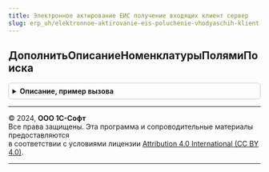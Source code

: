 ```yaml
---
title: Электронное актирование ЕИС получение входящих клиент сервер
slug: erp_uh/elektronnoe-aktirovanie-eis-poluchenie-vhodyaschih-klient-server
---
```



## ДополнитьОписаниеНоменклатурыПолямиПоиска
<details style="margin: 1em 0; padding: 0.5em; border: 1px solid #ccc; border-radius: 6px;">

<summary style="font-weight: bold; cursor: pointer;">Описание, пример вызова</summary>

```bsl

Процедура ДополнитьОписаниеНоменклатурыПолямиПоиска(ОписаниеНоменклатуры) Экспорт
```

Пример вызова
```bsl
ЭлектронноеАктированиеЕИСПолучениеВходящихКлиентСервер.ДополнитьОписаниеНоменклатурыПолямиПоиска(ОписаниеНоменклатуры) 
```
</details>

---

© 2024, **ООО 1С-Софт**  
Все права защищены. Эта программа и сопроводительные материалы предоставляются  
в соответствии с условиями лицензии [Attribution 4.0 International (CC BY 4.0)](https://creativecommons.org/licenses/by/4.0/legalcode).

---
